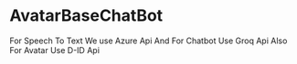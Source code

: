 # AvatarBaseChatBot
For Speech To Text We use Azure Api  And For Chatbot Use Groq Api Also For Avatar Use D-ID Api
